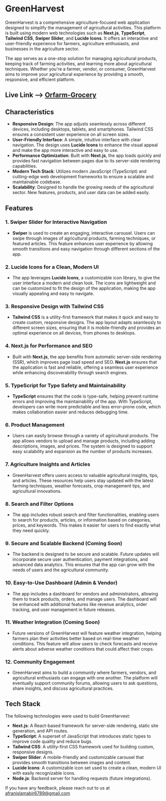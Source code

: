 # GreenHarvest

GreenHarvest is a comprehensive agriculture-focused web application designed to simplify the management of agricultural activities. This platform is built using modern web technologies such as **Next.js**, **TypeScript**, **Tailwind CSS**, **Swiper Slider**, and **Lucide Icons**. It offers an interactive and user-friendly experience for farmers, agriculture enthusiasts, and businesses in the agriculture sector.

The app serves as a one-stop solution for managing agricultural products, keeping track of farming activities, and learning more about agricultural techniques. Whether you're a farmer, vendor, or consumer, GreenHarvest aims to improve your agricultural experience by providing a smooth, responsive, and efficient platform.

## Live Link --> [Orfarm-Grocery](https://green-harvest-ten.vercel.app)

## Characteristics

- **Responsive Design**: The app adjusts seamlessly across different devices, including desktops, tablets, and smartphones. Tailwind CSS ensures a consistent user experience on all screen sizes.
- **User-Friendly Interface**: A simple, intuitive interface with clear navigation. The design uses **Lucide Icons** to enhance the visual appeal and make the app more interactive and easy to use.
- **Performance Optimization**: Built with **Next.js**, the app loads quickly and provides fast navigation between pages due to its server-side rendering capabilities.
- **Modern Tech Stack**: Utilizes modern JavaScript (TypeScript) and cutting-edge web development frameworks to ensure a scalable and maintainable codebase.
- **Scalability**: Designed to handle the growing needs of the agricultural sector. New features, products, and user data can be added easily.

## Features

### 1. **Swiper Slider for Interactive Navigation**
   - **Swiper** is used to create an engaging, interactive carousel. Users can swipe through images of agricultural products, farming techniques, or featured articles. This feature enhances user experience by allowing smooth transitions and easy navigation through different sections of the app.

### 2. **Lucide Icons for a Clean, Modern UI**
   - The app leverages **Lucide Icons**, a customizable icon library, to give the user interface a modern and clean look. The icons are lightweight and can be customized to fit the design of the application, making the app visually appealing and easy to navigate.

### 3. **Responsive Design with Tailwind CSS**
   - **Tailwind CSS** is a utility-first framework that makes it quick and easy to create custom, responsive designs. The app layout adapts seamlessly to different screen sizes, ensuring that it is mobile-friendly and provides an optimal experience on all devices, from phones to desktops.

### 4. **Next.js for Performance and SEO**
   - Built with **Next.js**, the app benefits from automatic server-side rendering (SSR), which improves page load speed and SEO. **Next.js** ensures that the application is fast and reliable, offering a seamless user experience while enhancing discoverability through search engines.

### 5. **TypeScript for Type Safety and Maintainability**
   - **TypeScript** ensures that the code is type-safe, helping prevent runtime errors and improving the maintainability of the app. With TypeScript, developers can write more predictable and less error-prone code, which makes collaboration easier and reduces debugging time.

### 6. **Product Management**
   - Users can easily browse through a variety of agricultural products. The app allows vendors to upload and manage products, including adding descriptions, images, and prices. The system is designed to support easy scalability and expansion as the number of products increases.

### 7. **Agriculture Insights and Articles**
   - GreenHarvest offers users access to valuable agricultural insights, tips, and articles. These resources help users stay updated with the latest farming techniques, weather forecasts, crop management tips, and agricultural innovations. 

### 8. **Search and Filter Options**
   - The app includes robust search and filter functionalities, enabling users to search for products, articles, or information based on categories, prices, and keywords. This makes it easier for users to find exactly what they need quickly.

### 9. **Secure and Scalable Backend (Coming Soon)**
   - The backend is designed to be secure and scalable. Future updates will incorporate secure user authentication, payment integrations, and advanced data analytics. This ensures that the app can grow with the needs of users and the agricultural community.

### 10. **Easy-to-Use Dashboard (Admin & Vendor)**
   - The app includes a dashboard for vendors and administrators, allowing them to track products, orders, and manage users. The dashboard will be enhanced with additional features like revenue analytics, order tracking, and user management in future releases.

### 11. **Weather Integration (Coming Soon)**
   - Future versions of GreenHarvest will feature weather integration, helping farmers plan their activities better based on real-time weather conditions. This feature will allow users to check forecasts and receive alerts about adverse weather conditions that could affect their crops.

### 12. **Community Engagement**
   - GreenHarvest aims to build a community where farmers, vendors, and agricultural enthusiasts can engage with one another. The platform will eventually support community forums, allowing users to ask questions, share insights, and discuss agricultural practices.

## Tech Stack

The following technologies were used to build GreenHarvest:

- **Next.js**: A React-based framework for server-side rendering, static site generation, and API routes.
- **TypeScript**: A superset of JavaScript that introduces static types to improve code quality and reduce bugs.
- **Tailwind CSS**: A utility-first CSS framework used for building custom, responsive designs.
- **Swiper Slider**: A mobile-friendly and customizable carousel that provides smooth transitions between images and content.
- **Lucide Icons**: A customizable icon set used to create a clean, modern UI with easily recognizable icons.
- **Node.js**: Backend server for handling requests (future integrations).

If you have any feedback, please reach out to us at afranislamabir6789@gmail.com
